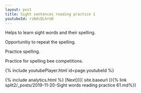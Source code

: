 ```yaml
---
layout: post
title: Sight sentences reading practice 1
youtubeId: rzNdcQLhrU8
---
```

 
 
Helps to learn sight words and their spelling.

Opportunitiy to repeat the spelling. 

Practice spelling. 
 
Practice for spelling bee competitions. 
 
{% include youtubePlayer.html id=page.youtubeId %}
 
 
{% include analytics.html %} 
[Next]({{ site.baseurl }}{% link  split2/_posts/2019-11-20-Sight words reading practice 61.md%})
 
